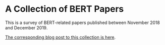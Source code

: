# A Collection of BERT Papers

This is a survey of BERT-related papers published between November 2018 and December 2019.

[The corresponding blog post to this collection is here](https://medium.com/p/354e8106f7ba). 
